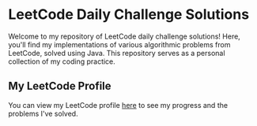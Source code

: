 # LeetCode Daily Challenge Solutions

Welcome to my repository of LeetCode daily challenge solutions! Here, you'll find my implementations of various algorithmic problems from LeetCode, solved using Java. 
This repository serves as a personal collection of my coding practice.

## My LeetCode Profile

You can view my LeetCode profile [here](https://leetcode.com/u/jbalajireddy) to see my progress and the problems I've solved.

